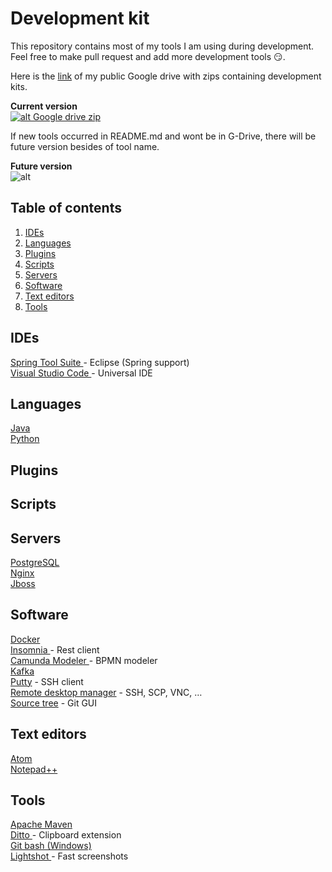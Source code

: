 # Development kit
This repository contains most of my tools I am using during development. Feel free to make pull request and add more development tools :smirk:.

Here is the [link](https://drive.google.com/open?id=1F2bCI7SkCHzmmlAqCUwZVzZVdtS2r0tB) of my public Google drive with zips containing development kits.


**Current version**  
 [![alt Google drive zip](https://img.shields.io/badge/Google%20drive%20zip-v1.0-brightgreen.svg)](https://drive.google.com/open?id=1xpjIxWw1S2Rk5UB4yG1RTt5R4aRVby1v)   

If new tools occurred in README.md and wont be in G-Drive, there will be future version besides of tool name.

 **Future version**  
 ![alt](https://img.shields.io/badge/future%20version-v1.1-yellow.svg)


## Table of contents

1. [ IDEs ](#ides)
2. [ Languages ](#languages)
3. [ Plugins ](#plugins)
4. [ Scripts ](#scripts)
5. [ Servers ](#servers)
6. [ Software ](#software)
7. [ Text editors ](#text-editors)
8. [ Tools ](#tools)

<a name="ides"/>

## IDEs

[ Spring Tool Suite ](https://spring.io/tools) - Eclipse (Spring support)  
[ Visual Studio Code ](https://code.visualstudio.com/) - Universal IDE  

<a name="languages"/>

## Languages

[ Java ](https://www.oracle.com/technetwork/java/javase/downloads/index.html)  
[ Python ](https://www.python.org/downloads/)

<a name="plugins"/>

## Plugins


<a name="scripts"/>

## Scripts


<a name="servers"/>

## Servers

[PostgreSQL](https://www.postgresql.org/download/)  
[Nginx](http://nginx.org/en/download.html)  
[Jboss](http://jbossas.jboss.org/downloads)  

<a name="software"/>

## Software

[Docker](https://www.docker.com/get-started)  
[Insomnia ](https://insomnia.rest/) - Rest client  
[ Camunda Modeler ](https://camunda.com/download/modeler/) - BPMN modeler  
[Kafka](https://kafka.apache.org/)  
[Putty](https://www.putty.org/) - SSH client  
[Remote desktop manager](https://remotedesktopmanager.com/) - SSH, SCP, VNC, …  
[Source tree](https://www.sourcetreeapp.com/) - Git GUI

<a name="text-editors"/>

## Text editors

[ Atom ](https://atom.io/)  
[Notepad++](https://notepad-plus-plus.org/download/v7.5.9.html)

<a name="tools"/>

## Tools

[ Apache Maven ](https://maven.apache.org/download.cgi)  
[ Ditto ](https://ditto-cp.sourceforge.io/) - Clipboard extension  
[ Git bash (Windows) ](https://gitforwindows.org/)  
[ Lightshot ](https://app.prntscr.com) - Fast screenshots  
